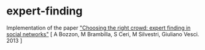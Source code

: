 expert-finding
==============

Implementation of the paper ["Choosing the right crowd: expert finding in social networks"](http://www.edbt.org/Proceedings/2013-Genova/papers/edbt/a57-bozzon.pdf)  [ A Bozzon, M Brambilla, S Ceri, M Silvestri, Giuliano Vesci. 2013 ]
